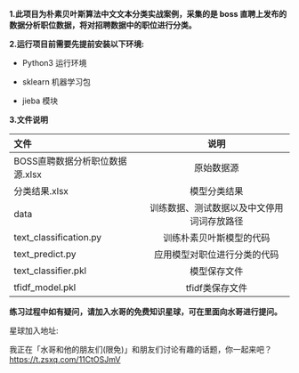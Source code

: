 **1.此项目为朴素贝叶斯算法中文文本分类实战案例，采集的是 boss 直聘上发布的数据分析职位数据，将对招聘数据中的职位进行分类。**

**2.运行项目前需要先提前安装以下环境:**

- Python3 运行环境

- sklearn 机器学习包

- jieba 模块


**3.文件说明**

| 文件       | 说明 |       
| :--------- | :--: | 
| BOSS直聘数据分析职位数据源.xlsx     |  原始数据源  | 
| 分类结果.xlsx   |  模型分类结果  |  
| data |  训练数据、测试数据以及中文停用词词存放路径  | 
| text_classification.py |  训练朴素贝叶斯模型的代码  | 
| text_predict.py |  应用模型对职位进行分类的代码  | 
| text_classifier.pkl |  模型保存文件  | 
| tfidf_model.pkl |  tfidf类保存文件  | 

**练习过程中如有疑问，请加入水哥的免费知识星球，可在里面向水哥进行提问。**

星球加入地址: 

我正在「水哥和他的朋友们(限免)」和朋友们讨论有趣的话题，你⼀起来吧？
https://t.zsxq.com/11CtOSJmV
